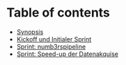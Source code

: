 # Table of contents

* [Synopsis](README.md)
* [Kickoff und Initialer Sprint](kickoff-und-initialer-sprint.md)
* [Sprint: numb3rspipeline](numb3rspipeline-round-trip.md)
* [Sprint: Speed-up der Datenakquise](sprint-datenakquise.md)

